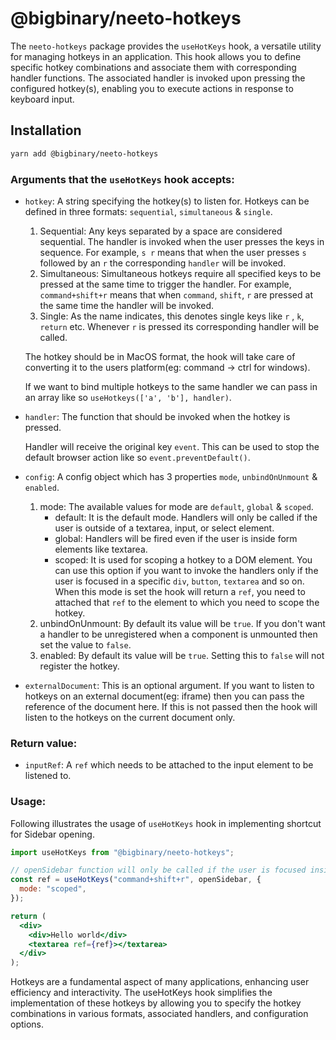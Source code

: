 # @bigbinary/neeto-hotkeys

The `neeto-hotkeys` package provides the `useHotKeys` hook, a versatile utility for managing hotkeys in an application.
This hook allows you to define specific hotkey combinations and associate them with corresponding handler functions.
The associated handler is invoked upon pressing the configured hotkey(s), enabling you to execute actions in response to keyboard input.

## Installation

```zsh
yarn add @bigbinary/neeto-hotkeys
```

### Arguments that the `useHotKeys` hook accepts:

- `hotkey`: A string specifying the hotkey(s) to listen for. Hotkeys can be
  defined in three formats: `sequential`, `simultaneous` & `single`.

  1.  Sequential: Any keys separated by a space are considered sequential. The
      handler is invoked when the user presses the keys in sequence. For
      example, `s r` means that when the user presses `s` followed by an `r` the
      corresponding `handler` will be invoked.
  2.  Simultaneous: Simultaneous hotkeys require all specified keys to be
      pressed at the same time to trigger the handler. For example,
      `command+shift+r` means that when `command`, `shift`, `r` are pressed at
      the same time the handler will be invoked.
  3.  Single: As the name indicates, this denotes single keys like `r` , `k`,
      `return` etc. Whenever `r` is pressed its corresponding handler will be
      called.

  The hotkey should be in MacOS format, the hook will take care of converting it
  to the users platform(eg: command -> ctrl for windows).

  If we want to bind multiple hotkeys to the same handler we can pass in an
  array like so `useHotkeys(['a', 'b'], handler)`.

- `handler`: The function that should be invoked when the hotkey is pressed.

  Handler will receive the original key `event`. This can be used to stop the
  default browser action like so `event.preventDefault()`.

- `config`: A config object which has 3 properties `mode`, `unbindOnUnmount` &
  `enabled`.
  1.  mode: The available values for mode are `default`, `global` & `scoped`.
      - default: It is the default mode. Handlers will only be called if the
        user is outside of a textarea, input, or select element.
      - global: Handlers will be fired even if the user is inside form elements
        like textarea.
      - scoped: It is used for scoping a hotkey to a DOM element. You can use
        this option if you want to invoke the handlers only if the user is
        focused in a specific `div`, `button`, `textarea` and so on. When this
        mode is set the hook will return a `ref`, you need to attached that
        `ref` to the element to which you need to scope the hotkey.
  2.  unbindOnUnmount: By default its value will be `true`. If you don't want a
      handler to be unregistered when a component is unmounted then set the
      value to `false`.
  3.  enabled: By default its value will be `true`. Setting this to `false` will
      not register the hotkey.

- `externalDocument`: This is an optional argument. If you want to listen to
  hotkeys on an external document(eg: iframe) then you can pass the reference of
  the document here. If this is not passed then the hook will listen to the
  hotkeys on the current document only.

### Return value:

- `inputRef`: A `ref` which needs to be attached to the input element to be
  listened to.

### Usage:

Following illustrates the usage of `useHotKeys` hook in implementing shortcut for
Sidebar opening.

```jsx
import useHotKeys from "@bigbinary/neeto-hotkeys";

// openSidebar function will only be called if the user is focused inside the textarea and performs the key combination.
const ref = useHotKeys("command+shift+r", openSidebar, {
  mode: "scoped",
});

return (
  <div>
    <div>Hello world</div>
    <textarea ref={ref}></textarea>
  </div>
);
```

Hotkeys are a fundamental aspect of many applications, enhancing user efficiency
and interactivity. The useHotKeys hook simplifies the implementation of these
hotkeys by allowing you to specify the hotkey combinations in various formats,
associated handlers, and configuration options.
